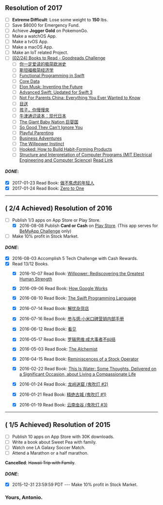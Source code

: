 ## Resolution of 2017
- [ ] **Extreme Difficult**: Lose some weight to **150** lbs.
- [ ] Save $8000 for Emergency Fund.
- [ ] Achieve **Jogger Gold** on PokemonGo.
- [ ] Make a watchOS App.
- [ ] Make a tvOS App.
- [ ] Make a macOS App.
- [ ] Make an IoT related Project.
- [ ] [\(02/24\) Books to Read - Goodreads Challenge](https://www.goodreads.com/user_challenges/7427232)
  - [ ] [你一定爱读的极简欧洲史](https://www.goodreads.com/book/show/18871345)
  - [ ] [斯坦福极简经济学](https://www.goodreads.com/book/show/28007373)
  - [ ] [Functional Programming in Swift](https://www.goodreads.com/book/show/23315627-functional-programming-in-swift)
  - [ ] [Core Data](https://www.goodreads.com/book/show/28198400-core-data)
  - [ ] [Elon Musk: Inventing the Future](https://www.goodreads.com/book/show/22543496-elon-musk)
  - [ ] [Advanced Swift: Updated for Swift 3](https://www.goodreads.com/book/show/32589256-advanced-swift)
  - [ ] [Not For Parents China: Everything You Ever Wanted to Know](https://www.goodreads.com/book/show/16187577-not-for-parents-china)
  - [ ] [目送](https://www.goodreads.com/book/show/4756002)
  - [ ] [孩子，你慢慢來](https://www.goodreads.com/book/show/5873761)
  - [ ] [牛津通识读本：现代日本](https://www.goodreads.com/book/show/23382168)
  - [ ] [The Giant Baby Nation 巨婴国](https://www.goodreads.com/book/show/33198391-the-giant-baby-nation)
  - [ ] [So Good They Can't Ignore You](https://www.goodreads.com/book/show/13525945-so-good-they-can-t-ignore-you)
  - [ ] [Playful Parenting](https://www.goodreads.com/book/show/160909.Playful_Parenting)
  - [ ] [Business Adventures](https://www.goodreads.com/book/show/4191136-business-adventures)
  - [ ] [The Willpower Instinct](https://www.goodreads.com/book/show/10865206-the-willpower-instinct)
  - [ ] [Hooked: How to Build Habit-Forming Products](https://www.goodreads.com/book/show/22668729-hooked)
  - [ ] [Structure and Interpretation of Computer Programs (MIT Electrical Engineering and Computer Science)](https://www.goodreads.com/book/show/43713.Structure_and_Interpretation_of_Computer_Programs) [Read Link](https://mitpress.mit.edu/sicp/full-text/book/book.html)

#### _DONE_:
- [x] 2017-01-23 Read Book: [做不焦虑的年轻人](https://www.goodreads.com/book/show/33958384)
- [x] 2017-01-24 Read Book: [Zero to One](https://www.goodreads.com/book/show/18050143-zero-to-one)

------

## ( 2/4 Achieved) Resolution of 2016
- [ ] Publish 1/3 apps on App Store or Play Store.
  - [x] 2016-08-08 Publish **Card or Cash** on [Play Store](https://play.google.com/store/apps/details?id=com.antonio081014.android.cardorcash). (This app serves for [BeMyApp Challenge](http://appsthatprint.bemyapp.com/) only)
- [ ] Make 10% profit in Stock Market.

#### _DONE_: 
- [x] 2016-08-03 Accomplish 5 Tech Challenge with Cash Rewards.
- [x] Read 13/12 Books.
  - [x] 2016-10-07 Read Book: [Willpower: Rediscovering the Greatest Human Strength](https://www.goodreads.com/book/show/11104933-willpower)
  - [x] 2016-09-06 Read Book: [How Google Works](https://www.goodreads.com/book/show/23158207-how-google-works)
  - [x] 2016-08-10 Read Book: [The Swift Programming Language](https://www.goodreads.com/book/show/22394477-the-swift-programming-language)
  - [x] 2016-07-14 Read Book: [解忧杂货店](https://www.goodreads.com/book/show/24982941)
  - [x] 2016-07-16 Read Book: [参与感:小米口碑营销内部手册](https://www.goodreads.com/book/show/24787690)
  - [x] 2016-06-12 Read Book: [看见](https://www.goodreads.com/book/show/18458655)
  - [x] 2016-05-17 Read Book: [罗辑思维:成大事者不纠结](https://www.goodreads.com/book/show/27846199)
  - [x] 2016-05-03 Read Book: [The Alchemist](https://www.goodreads.com/book/show/865.The_Alchemist)
  - [x] 2016-04-15 Read Book: [Reminiscences of a Stock Operator](https://www.goodreads.com/book/show/891844.Reminiscences_of_a_Stock_Operator)
  - [x] 2016-02-22 Read Book: [This Is Water: Some Thoughts, Delivered on a Significant Occasion, about Living a Compassionate Life](https://www.goodreads.com/book/show/5986375-this-is-water)
  - [x] 2016-01-24 Read Book: [龙岭迷窟 (鬼吹灯 #2)](https://www.goodreads.com/book/show/28352186)
  - [x] 2016-01-21 Read Book: [精绝古城 (鬼吹灯 #1)](https://www.goodreads.com/book/show/28352168)
  - [x] 2016-01-19 Read Book: [云南虫谷 (鬼吹灯 #3)](https://www.goodreads.com/book/show/28352256)


------

## ( 1/5 Achieved) Resolution of 2015
- [ ] Publish 10 apps on App Store with 30K downloads.
- [ ] Write a book about Sweet Pea with family.
- [ ] Watch one LA Galaxy Soccer Match.
- [ ] Attend a Marathon or a half marathon.

**Cancelled**: ~~Hawaii Trip with Family~~.

#### _DONE_: 
- [x] 2015-12-31 23:59:59 PDT --- Make 10% profit in Stock Market.

### Yours, Antonio.
